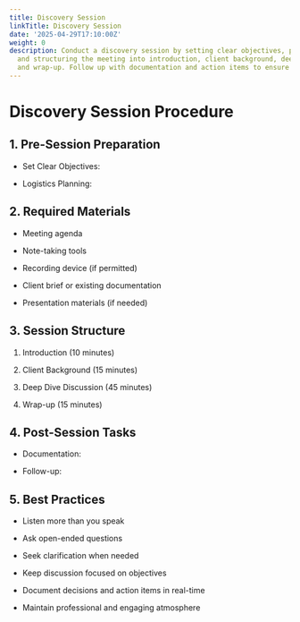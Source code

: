```yaml
---
title: Discovery Session
linkTitle: Discovery Session
date: '2025-04-29T17:10:00Z'
weight: 0
description: Conduct a discovery session by setting clear objectives, preparing materials,
  and structuring the meeting into introduction, client background, deep dive discussion,
  and wrap-up. Follow up with documentation and action items to ensure project success.
---
```



# Discovery Session Procedure

## 1. Pre-Session Preparation

- Set Clear Objectives:

- Logistics Planning:

## 2. Required Materials

- Meeting agenda

- Note-taking tools

- Recording device (if permitted)

- Client brief or existing documentation

- Presentation materials (if needed)

## 3. Session Structure

1. Introduction (10 minutes)

1. Client Background (15 minutes)

1. Deep Dive Discussion (45 minutes)

1. Wrap-up (15 minutes)

## 4. Post-Session Tasks

- Documentation:

- Follow-up:

## 5. Best Practices

- Listen more than you speak

- Ask open-ended questions

- Seek clarification when needed

- Keep discussion focused on objectives

- Document decisions and action items in real-time

- Maintain professional and engaging atmosphere

<!-- Unsupported block type: callout -->